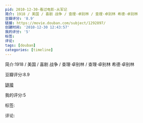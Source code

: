 ```yaml
---
pid: 2010-12-30-看过电影-从军记
简介: 1918 / 美国 / 喜剧 战争 / 查理·卓别林 / 查理·卓别林 希德·卓别林
豆瓣评分: '8.9'
链接: https://movie.douban.com/subject/1292897/
创建时间: '2010-12-30 12:43:57'
我的评分: '5'
标签:
评论:
tags: [douban]
categories: [timeline]
---
```

简介:1918 / 美国 / 喜剧 战争 / 查理·卓别林 / 查理·卓别林 希德·卓别林

豆瓣评分:8.9

[链接](https://movie.douban.com/subject/1292897/)

我的评分:5

标签:

评论:

